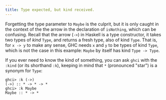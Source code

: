 ```yaml
---
title: Type expected, but kind received.
---
```


Forgetting the type parameter to `Maybe` is the culprit, but it is only caught in the
context of the the arrow in the declaration of `isNothing`, which can be confusing.
Recall that the arrow (`->`) in Haskell is a type constructor, it takes two types
of *kind* `Type`, and returns a fresh type, also of kind `Type`. That is, for `x -> y`
to make any sense, GHC needs `x` and `y` to be types of kind `Type`, which is not
the case in this example: `Maybe` by itself has kind `Type -> Type`.

If you ever need to know the kind of something, you can ask `ghci`
with the `:kind` (or its shorthand `:k`), keeping in mind
that `*` (pronounced "star") is a synonym for `Type`:

```
ghci> :k (->)
(->) :: * -> * -> *
ghci> :k Maybe
Maybe :: * -> *
```
